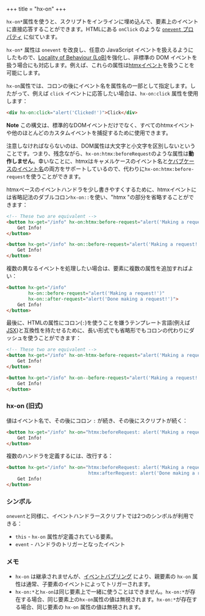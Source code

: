 +++
title = "hx-on"
+++

`hx-on*`属性を使うと、スクリプトをインラインに埋め込んで、要素上のイベントに直接応答することができます。HTMLにある `onClick` のような [`onevent` プロパティ](https://developer.mozilla.org/en-US/docs/Web/Events/Event_handlers#using_onevent_properties) に似ています。

`hx-on*` 属性は `onevent` を改良し、任意の JavaScript イベントを扱えるようにしたもので、[Locality of Behaviour (LoB)](/essays/locality-of-behaviour/)を強化し、非標準の DOM イベントを扱う場合にも対応します。例えば、これらの属性は[htmxイベント](/reference#events)を扱うことを可能にします。

`hx-on`属性では、コロンの後にイベント名を属性名の一部として指定します。したがって、例えば `click` イベントに応答したい場合は、`hx-on:click` 属性を使用します：

```html
<div hx-on:click="alert('Clicked!')">Click</div>
```

**Note** この構文は、標準的なDOMイベントだけでなく、すべてのhtmxイベントや他のほとんどのカスタムイベントを捕捉するために使用できます。

注意しなければならないのは、DOM属性は大文字と小文字を区別しないということです。つまり、残念ながら、`hx-on:htmx:beforeRequest`のような属性は**動作しません**。幸いなことに、htmxはキャメルケースのイベント名と[ケバブケースのイベント名](@/docs.md#events)の両方をサポートしているので、代わりに`hx-on:htmx:before-request`を使うことができます。

htmxベースのイベントハンドラを少し書きやすくするために、htmxイベントには省略記法のダブルコロン`hx-on::`を使い、"htmx "の部分を省略することができます：

```html
<!-- These two are equivalent -->
<button hx-get="/info" hx-on:htmx:before-request="alert('Making a request!')">
    Get Info!
</button>

<button hx-get="/info" hx-on::before-request="alert('Making a request!')">
    Get Info!
</button>

```

複数の異なるイベントを処理したい場合は、要素に複数の属性を追加すればよい：

```html
<button hx-get="/info"
        hx-on::before-request="alert('Making a request!')"
        hx-on::after-request="alert('Done making a request!')">
    Get Info!
</button>
```

最後に、HTMLの属性にコロン(`:`)を使うことを嫌うテンプレート言語(例えば[JSX](https://react.dev/learn/writing-markup-with-jsx))と互換性を持たせるために、長い形式でも省略形でもコロンの代わりにダッシュを使うことができます：

```html
<!-- These two are equivalent -->
<button hx-get="/info" hx-on-htmx-before-request="alert('Making a request!')">
    Get Info!
</button>

<button hx-get="/info" hx-on--before-request="alert('Making a request!')">
    Get Info!
</button>

```

### hx-on (旧式)

値はイベント名で、その後にコロン `:` が続き、その後にスクリプトが続く：

```html
<button hx-get="/info" hx-on="htmx:beforeRequest: alert('Making a request!')">
    Get Info!
</button>
```

複数のハンドラを定義するには、改行する：

```html
<button hx-get="/info" hx-on="htmx:beforeRequest: alert('Making a request!')
                              htmx:afterRequest: alert('Done making a request!')">
    Get Info!
</button>
```


### シンボル

`onevent`と同様に、イベントハンドラースクリプトでは2つのシンボルが利用できる：

* `this` - `hx-on` 属性が定義されている要素。
* `event` - ハンドラのトリガーとなったイベント

### メモ

* `hx-on` は継承されませんが、[イベントバブリング](https://developer.mozilla.org/en-US/docs/Learn/JavaScript/Building_blocks/Events#event_bubbling_and_capture) により、親要素の `hx-on` 属性は通常、子要素のイベントによってトリガーされます。
* `hx-on:*`と`hx-on`は同じ要素上で一緒に使うことはできません。`hx-on:*`が存在する場合、同じ要素上の`hx-on`属性の値は無視されます。`hx-on:*`が存在する場合、同じ要素の `hx-on` 属性の値は無視されます。
